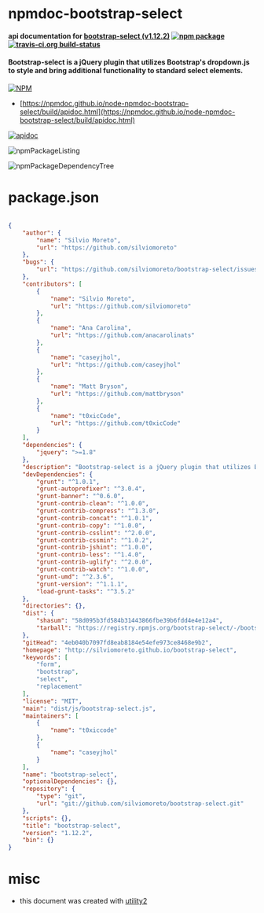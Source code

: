 # npmdoc-bootstrap-select

#### api documentation for  [bootstrap-select (v1.12.2)](http://silviomoreto.github.io/bootstrap-select)  [![npm package](https://img.shields.io/npm/v/npmdoc-bootstrap-select.svg?style=flat-square)](https://www.npmjs.org/package/npmdoc-bootstrap-select) [![travis-ci.org build-status](https://api.travis-ci.org/npmdoc/node-npmdoc-bootstrap-select.svg)](https://travis-ci.org/npmdoc/node-npmdoc-bootstrap-select)

#### Bootstrap-select is a jQuery plugin that utilizes Bootstrap's dropdown.js to style and bring additional functionality to standard select elements.

[![NPM](https://nodei.co/npm/bootstrap-select.png?downloads=true&downloadRank=true&stars=true)](https://www.npmjs.com/package/bootstrap-select)

- [https://npmdoc.github.io/node-npmdoc-bootstrap-select/build/apidoc.html](https://npmdoc.github.io/node-npmdoc-bootstrap-select/build/apidoc.html)

[![apidoc](https://npmdoc.github.io/node-npmdoc-bootstrap-select/build/screenCapture.buildCi.browser.%252Ftmp%252Fbuild%252Fapidoc.html.png)](https://npmdoc.github.io/node-npmdoc-bootstrap-select/build/apidoc.html)

![npmPackageListing](https://npmdoc.github.io/node-npmdoc-bootstrap-select/build/screenCapture.npmPackageListing.svg)

![npmPackageDependencyTree](https://npmdoc.github.io/node-npmdoc-bootstrap-select/build/screenCapture.npmPackageDependencyTree.svg)



# package.json

```json

{
    "author": {
        "name": "Silvio Moreto",
        "url": "https://github.com/silviomoreto"
    },
    "bugs": {
        "url": "https://github.com/silviomoreto/bootstrap-select/issues"
    },
    "contributors": [
        {
            "name": "Silvio Moreto",
            "url": "https://github.com/silviomoreto"
        },
        {
            "name": "Ana Carolina",
            "url": "https://github.com/anacarolinats"
        },
        {
            "name": "caseyjhol",
            "url": "https://github.com/caseyjhol"
        },
        {
            "name": "Matt Bryson",
            "url": "https://github.com/mattbryson"
        },
        {
            "name": "t0xicCode",
            "url": "https://github.com/t0xicCode"
        }
    ],
    "dependencies": {
        "jquery": ">=1.8"
    },
    "description": "Bootstrap-select is a jQuery plugin that utilizes Bootstrap's dropdown.js to style and bring additional functionality to standard select elements.",
    "devDependencies": {
        "grunt": "^1.0.1",
        "grunt-autoprefixer": "^3.0.4",
        "grunt-banner": "^0.6.0",
        "grunt-contrib-clean": "^1.0.0",
        "grunt-contrib-compress": "^1.3.0",
        "grunt-contrib-concat": "^1.0.1",
        "grunt-contrib-copy": "^1.0.0",
        "grunt-contrib-csslint": "^2.0.0",
        "grunt-contrib-cssmin": "^1.0.2",
        "grunt-contrib-jshint": "^1.0.0",
        "grunt-contrib-less": "^1.4.0",
        "grunt-contrib-uglify": "^2.0.0",
        "grunt-contrib-watch": "^1.0.0",
        "grunt-umd": "^2.3.6",
        "grunt-version": "^1.1.1",
        "load-grunt-tasks": "^3.5.2"
    },
    "directories": {},
    "dist": {
        "shasum": "58d095b3fd584b31443866fbe39b6fdd4e4e12a4",
        "tarball": "https://registry.npmjs.org/bootstrap-select/-/bootstrap-select-1.12.2.tgz"
    },
    "gitHead": "4eb040b7097fd8eab8184e54efe973ce8468e9b2",
    "homepage": "http://silviomoreto.github.io/bootstrap-select",
    "keywords": [
        "form",
        "bootstrap",
        "select",
        "replacement"
    ],
    "license": "MIT",
    "main": "dist/js/bootstrap-select.js",
    "maintainers": [
        {
            "name": "t0xiccode"
        },
        {
            "name": "caseyjhol"
        }
    ],
    "name": "bootstrap-select",
    "optionalDependencies": {},
    "repository": {
        "type": "git",
        "url": "git://github.com/silviomoreto/bootstrap-select.git"
    },
    "scripts": {},
    "title": "bootstrap-select",
    "version": "1.12.2",
    "bin": {}
}
```



# misc
- this document was created with [utility2](https://github.com/kaizhu256/node-utility2)
